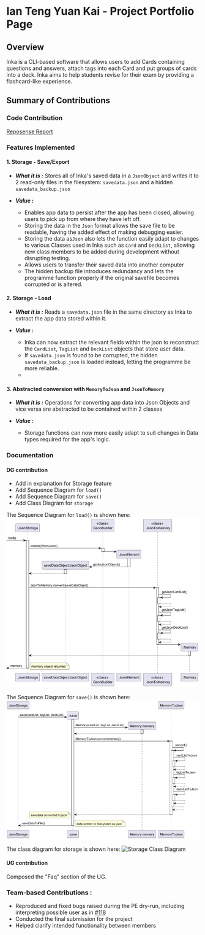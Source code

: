 # Ian Teng Yuan Kai - Project Portfolio Page

## Overview

Inka is a CLI-based software that allows users to add Cards containing questions and answers, attach tags into each Card
and put groups of cards into a deck. Inka aims to help students revise for their exam by providing a flashcard-like
experience.

## Summary of Contributions

### Code Contribution
[Reposense Report](https://nus-cs2113-ay2223s2.github.io/tp-dashboard/?search=&sort=groupTitle&sortWithin=title&timeframe=commit&mergegroup=&groupSelect=groupByRepos&breakdown=true&checkedFileTypes=docs~functional-code~test-code~other&since=2023-02-17&tabOpen=true&zFR=false&tabType=authorship&tabAuthor=iantenkai&tabRepo=AY2223S2-CS2113-F10-1%2Ftp%5Bmaster%5D&authorshipIsMergeGroup=false&authorshipFileTypes=docs~functional-code~test-code~other&authorshipIsBinaryFileTypeChecked=false&authorshipIsIgnoredFilesChecked=false)


### Features Implemented

#### 1. Storage - Save/Export

- ***What it is :***
  Stores all of Inka's saved data in a `JsonObject` and writes it to 2 read-only files in the filesystem: `savedata.json` and a hidden `savedata_backup.json`

- ***Value :***
  - Enables app data to persist after the app has been closed, allowing users to pick up from where they have left off.
  - Storing the data in the `Json` format allows the save file to be readable, having the added effect of making debugging easier. 
  - Storing the data as`Json` also lets the function easily adapt to changes to various Classes used in Inka such as `Card` and `DeckList`, allowing new class members to be added during development without disrupting testing.
  - Allows users to transfer their saved data into another computer
  - The hidden backup file introduces redundancy and lets the programme function properly if the original savefile becomes corrupted or is altered.

#### 2. Storage - Load

- ***What it is :***
  Reads a `savedata.json` file in the same directory as Inka to extract the app data stored within it.

- ***Value :***
  - Inka can now extract the relevant fields within the json to reconstruct the `CardList`, `TagList` and `DeckList` objects that store user data.
  - If `savedata.json` is found to be corrupted, the hidden `savedata_backup.json` is loaded instead, letting the programme be more reliable.
  - 
#### 3. Abstracted conversion with `MemoryToJson` and `JsonToMemory`

- ***What it is :***
  Operations for converting app data into Json Objects and vice versa are abstracted to be contained within 2 classes

- ***Value :***
    - Storage functions can now more easily adapt to suit changes in Data types required for the app's logic.

    



### Documentation

#### DG contribution

- Add in explanation for Storage feature
- Add Sequence Diagram for `load()`
- Add Sequence Diagram for `save()`
- Add Class Diagram for `storage`

The Sequence Diagram for `load()` is shown here:
![load sequence diagram](../img/LoadSequence.png)

The Sequence Diagram for `save()` is shown here:
![load sequence diagram](../img/SaveSequence.png)

The class diagram for storage is shown here:
![Storage Class Diagram](img/StorageClass.png)

#### UG contribution

Composed the "Faq" section of the UG.

### Team-based Contributions :
- Reproduced and fixed bugs raised during the PE dry-run, including interpreting possible user as in [#118](https://github.com/AY2223S2-CS2113-F10-1/tp/issues/118)
- Conducted the final submission for the project
- Helped clarify intended functionality between members








